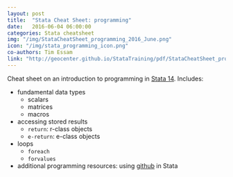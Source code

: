 ```yaml
---
layout: post
title:  "Stata Cheat Sheet: programming"
date:   2016-06-04 06:00:00
categories: Stata cheatsheet
img: "/img/StataCheatSheet_programming_2016_June.png"
icon: "/img/stata_programming_icon.png"
co-authors: Tim Essam
link: "http://geocenter.github.io/StataTraining/pdf/StataCheatSheet_programming_2016_June.pdf"
---
```


Cheat sheet on an introduction to programming in [Stata 14](http://www.stata.com).  Includes:

* fundamental data types
  * scalars
  * matrices
  * macros
* accessing stored results
  * `return`: r-class objects
  * `e-return`: e-class objects
* loops
  * `foreach`
  * `forvalues`
* additional programming resources: using [github](http://github.com) in Stata
